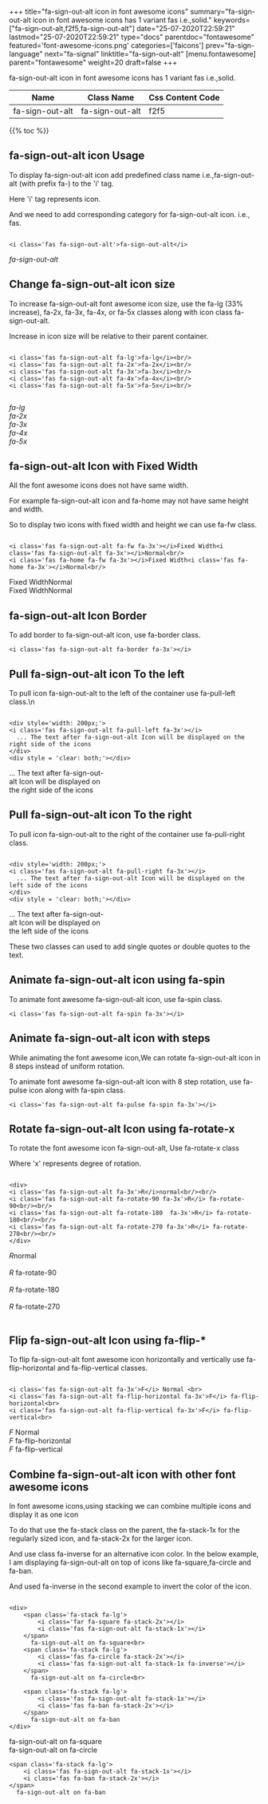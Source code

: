+++
title="fa-sign-out-alt icon in font awesome icons"
summary="fa-sign-out-alt icon in font awesome icons has 1 variant fas i.e.,solid."
keywords=["fa-sign-out-alt,f2f5,fa-sign-out-alt"]
date="25-07-2020T22:59:21"
lastmod="25-07-2020T22:59:21"
type="docs"
parentdoc="fontawesome"
featured='font-awesome-icons.png'
categories=['faicons']
prev="fa-sign-language"
next="fa-signal"
linktitle="fa-sign-out-alt"
[menu.fontawesome]
parent="fontawesome"
weight=20
draft=false
+++


fa-sign-out-alt icon in font awesome icons has 1 variant fas i.e.,solid.

<div class='table-responsive'><table class='table'><thead><tr><th>Name</th><th>Class Name</th><th>Css Content Code</th></tr></thead><tbody><tr><td>fa-sign-out-alt</td><td>fa-sign-out-alt</td><td>f2f5</td></tr></tbody></table></div>


{{% toc %}}


## fa-sign-out-alt icon Usage

To display fa-sign-out-alt icon add predefined class name i.e.,fa-sign-out-alt (with prefix fa-) to the 'i' tag.

Here 'i' tag represents icon.

And we need to add corresponding category for fa-sign-out-alt icon. i.e., fas.


```

<i class='fas fa-sign-out-alt'>fa-sign-out-alt</i>
```

<i class='fas fa-sign-out-alt'>fa-sign-out-alt</i>




## Change fa-sign-out-alt icon size
To increase fa-sign-out-alt font awesome icon size, use the fa-lg (33% increase), fa-2x, fa-3x, fa-4x, or fa-5x classes along with icon class fa-sign-out-alt.

Increase in icon size will be relative to their parent container. 

```

<i class='fas fa-sign-out-alt fa-lg'>fa-lg</i><br/>
<i class='fas fa-sign-out-alt fa-2x'>fa-2x</i><br/>
<i class='fas fa-sign-out-alt fa-3x'>fa-3x</i><br/>
<i class='fas fa-sign-out-alt fa-4x'>fa-4x</i><br/>
<i class='fas fa-sign-out-alt fa-5x'>fa-5x</i><br/>
            
```

<i class='fas fa-sign-out-alt fa-lg'>fa-lg</i><br/>
<i class='fas fa-sign-out-alt fa-2x'>fa-2x</i><br/>
<i class='fas fa-sign-out-alt fa-3x'>fa-3x</i><br/>
<i class='fas fa-sign-out-alt fa-4x'>fa-4x</i><br/>
<i class='fas fa-sign-out-alt fa-5x'>fa-5x</i><br/>
            



## fa-sign-out-alt Icon with Fixed Width 

All the font awesome icons does not have same width.

For example fa-sign-out-alt icon and fa-home may not have same height and width.

So to display two icons with fixed width and height we can use fa-fw class.


```

<i class='fas fa-sign-out-alt fa-fw fa-3x'></i>Fixed Width<i class='fas fa-sign-out-alt fa-3x'></i>Normal<br/>
<i class='fas fa-home fa-fw fa-3x'></i>Fixed Width<i class='fas fa-home fa-3x'></i>Normal<br/>
```

<i class='fas fa-sign-out-alt fa-fw fa-3x'></i>Fixed Width<i class='fas fa-sign-out-alt fa-3x'></i>Normal<br/>
<i class='fas fa-home fa-fw fa-3x'></i>Fixed Width<i class='fas fa-home fa-3x'></i>Normal<br/>



## fa-sign-out-alt Icon Border 

To add border to fa-sign-out-alt icon, use fa-border class.


```
<i class='fas fa-sign-out-alt fa-border fa-3x'></i>

```
<i class='fas fa-sign-out-alt fa-border fa-3x'></i>





## Pull fa-sign-out-alt icon To the left

To pull icon fa-sign-out-alt to the left of the container use fa-pull-left class.\n

```

<div style='width: 200px;'>
<i class='fas fa-sign-out-alt fa-pull-left fa-3x'></i>
  ... The text after fa-sign-out-alt Icon will be displayed on the right side of the icons
</div>
<div style = 'clear: both;'></div>
```

<div style='width: 200px;'>
<i class='fas fa-sign-out-alt fa-pull-left fa-3x'></i>
  ... The text after fa-sign-out-alt Icon will be displayed on the right side of the icons
</div>
<div style = 'clear: both;'></div>




## Pull fa-sign-out-alt icon To the right
To pull icon fa-sign-out-alt to the right of the container use fa-pull-right class.

```

<div style='width: 200px;'>
<i class='fas fa-sign-out-alt fa-pull-right fa-3x'></i>
  ... The text after fa-sign-out-alt Icon will be displayed on the left side of the icons
</div>
<div style = 'clear: both;'></div>
```

<div style='width: 200px;'>
<i class='fas fa-sign-out-alt fa-pull-right fa-3x'></i>
  ... The text after fa-sign-out-alt Icon will be displayed on the left side of the icons
</div>
<div style = 'clear: both;'></div>

These two classes can used to add single quotes or double quotes to the text.


## Animate fa-sign-out-alt icon using fa-spin
To animate font awesome fa-sign-out-alt icon, use fa-spin class.

```
<i class='fas fa-sign-out-alt fa-spin fa-3x'></i>
```
<i class='fas fa-sign-out-alt fa-spin fa-3x'></i>




## Animate fa-sign-out-alt icon with steps
While animating the font awesome icon,We can rotate fa-sign-out-alt icon in 8 steps instead of uniform rotation.

To animate font awesome fa-sign-out-alt icon with 8 step rotation, use fa-pulse icon along with fa-spin class.


```
<i class='fas fa-sign-out-alt fa-pulse fa-spin fa-3x'></i>

```
<i class='fas fa-sign-out-alt fa-pulse fa-spin fa-3x'></i>





## Rotate fa-sign-out-alt Icon using fa-rotate-x
To rotate the font awesome icon fa-sign-out-alt, Use fa-rotate-x class

Where 'x' represents degree of rotation.


```

<div>
<i class='fas fa-sign-out-alt fa-3x'>R</i>normal<br/><br/>
<i class='fas fa-sign-out-alt fa-rotate-90 fa-3x'>R</i> fa-rotate-90<br/><br/> 
<i class='fas fa-sign-out-alt fa-rotate-180  fa-3x'>R</i> fa-rotate-180<br/><br/> 
<i class='fas fa-sign-out-alt fa-rotate-270 fa-3x'>R</i> fa-rotate-270<br/><br/>
</div>
```

<div>
<i class='fas fa-sign-out-alt fa-3x'>R</i>normal<br/><br/>
<i class='fas fa-sign-out-alt fa-rotate-90 fa-3x'>R</i> fa-rotate-90<br/><br/> 
<i class='fas fa-sign-out-alt fa-rotate-180  fa-3x'>R</i> fa-rotate-180<br/><br/> 
<i class='fas fa-sign-out-alt fa-rotate-270 fa-3x'>R</i> fa-rotate-270<br/><br/>
</div>




## Flip fa-sign-out-alt Icon using fa-flip-*
To flip fa-sign-out-alt font awesome icon horizontally and vertically use fa-flip-horizontal and fa-flip-vertical classes. 

```

<i class='fas fa-sign-out-alt fa-3x'>F</i> Normal <br>
<i class='fas fa-sign-out-alt fa-flip-horizontal fa-3x'>F</i> fa-flip-horizontal<br>
<i class='fas fa-sign-out-alt fa-flip-vertical fa-3x'>F</i> fa-flip-vertical<br>
```

<i class='fas fa-sign-out-alt fa-3x'>F</i> Normal <br>
<i class='fas fa-sign-out-alt fa-flip-horizontal fa-3x'>F</i> fa-flip-horizontal<br>
<i class='fas fa-sign-out-alt fa-flip-vertical fa-3x'>F</i> fa-flip-vertical<br>




## Combine fa-sign-out-alt icon with other font awesome icons
In font awesome icons,using stacking we can combine multiple icons and display it as one icon 

To do that use the fa-stack class on the parent, the fa-stack-1x for the regularly sized icon, and fa-stack-2x for the larger icon.

And use class fa-inverse for an alternative icon color. 
In the below example, I am displaying fa-sign-out-alt on top of icons like fa-square,fa-circle and fa-ban.

And used fa-inverse in the second example to invert the color of the icon.

```

<div>
    <span class='fa-stack fa-lg'>
        <i class='far fa-square fa-stack-2x'></i>
        <i class='fas fa-sign-out-alt fa-stack-1x'></i>
    </span>
      fa-sign-out-alt on fa-square<br>
    <span class='fa-stack fa-lg'>
        <i class='fas fa-circle fa-stack-2x'></i>
        <i class='fas fa-sign-out-alt fa-stack-1x fa-inverse'></i>
    </span>
      fa-sign-out-alt on fa-circle<br>

    <span class='fa-stack fa-lg'>
        <i class='fas fa-sign-out-alt fa-stack-1x'></i>
        <i class='fas fa-ban fa-stack-2x'></i>
    </span>
      fa-sign-out-alt on fa-ban
</div>
```

<div>
    <span class='fa-stack fa-lg'>
        <i class='far fa-square fa-stack-2x'></i>
        <i class='fas fa-sign-out-alt fa-stack-1x'></i>
    </span>
      fa-sign-out-alt on fa-square<br>
    <span class='fa-stack fa-lg'>
        <i class='fas fa-circle fa-stack-2x'></i>
        <i class='fas fa-sign-out-alt fa-stack-1x fa-inverse'></i>
    </span>
      fa-sign-out-alt on fa-circle<br>

    <span class='fa-stack fa-lg'>
        <i class='fas fa-sign-out-alt fa-stack-1x'></i>
        <i class='fas fa-ban fa-stack-2x'></i>
    </span>
      fa-sign-out-alt on fa-ban
</div>






